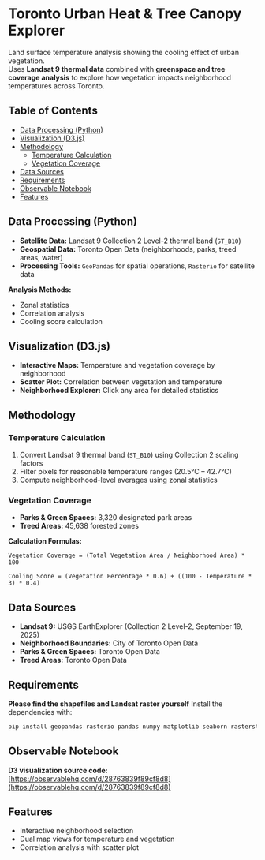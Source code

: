 # Toronto Urban Heat & Tree Canopy Explorer

Land surface temperature analysis showing the cooling effect of urban vegetation.  
Uses **Landsat 9 thermal data** combined with **greenspace and tree coverage analysis** to explore how vegetation impacts neighborhood temperatures across Toronto.

## Table of Contents
- [Data Processing (Python)](#data-processing-python)
- [Visualization (D3.js)](#visualization-d3js)
- [Methodology](#methodology)
  - [Temperature Calculation](#temperature-calculation)
  - [Vegetation Coverage](#vegetation-coverage)
- [Data Sources](#data-sources)
- [Requirements](#requirements)
- [Observable Notebook](#observable-notebook)
- [Features](#features)


## Data Processing (Python)

- **Satellite Data:** Landsat 9 Collection 2 Level-2 thermal band (`ST_B10`)  
- **Geospatial Data:** Toronto Open Data (neighborhoods, parks, treed areas, water)  
- **Processing Tools:** `GeoPandas` for spatial operations, `Rasterio` for satellite data  

**Analysis Methods:**
- Zonal statistics  
- Correlation analysis  
- Cooling score calculation  

## Visualization (D3.js)

- **Interactive Maps:** Temperature and vegetation coverage by neighborhood  
- **Scatter Plot:** Correlation between vegetation and temperature  
- **Neighborhood Explorer:** Click any area for detailed statistics  

## Methodology

### Temperature Calculation

1. Convert Landsat 9 thermal band (`ST_B10`) using Collection 2 scaling factors  
2. Filter pixels for reasonable temperature ranges (20.5°C – 42.7°C)  
3. Compute neighborhood-level averages using zonal statistics  

### Vegetation Coverage

- **Parks & Green Spaces:** 3,320 designated park areas  
- **Treed Areas:** 45,638 forested zones 

**Calculation Formulas:**

```text
Vegetation Coverage = (Total Vegetation Area / Neighborhood Area) * 100
```

```text
Cooling Score = (Vegetation Percentage * 0.6) + ((100 - Temperature * 3) * 0.4)
```

## Data Sources

- **Landsat 9:** USGS EarthExplorer (Collection 2 Level-2, September 19, 2025)  
- **Neighborhood Boundaries:** City of Toronto Open Data  
- **Parks & Green Spaces:** Toronto Open Data  
- **Treed Areas:** Toronto Open Data  

## Requirements
**Please find the shapefiles and Landsat raster yourself**
Install the dependencies with:

```bash
pip install geopandas rasterio pandas numpy matplotlib seaborn rasterstats
```


## Observable Notebook

**D3 visualization source code:**  
[https://observablehq.com/d/28763839f89cf8d8](https://observablehq.com/d/28763839f89cf8d8)

## Features

- Interactive neighborhood selection  
- Dual map views for temperature and vegetation  
- Correlation analysis with scatter plot  
